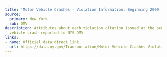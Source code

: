 ```yaml
---
title: 'Motor Vehicle Crashes - Violation Information: Beginning 2009'
source:
  primary: New York
  sub: DMV
description: Attributes about each violation citation issued at the scene of the motor
  vehicle crash reported to NYS DMV
links:
- name: Official data direct link
  url: https://data.ny.gov/Transportation/Motor-Vehicle-Crashes-Violation-Information-Beginn/abfj-y7uq
---
```

